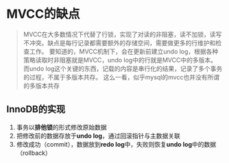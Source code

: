 # MVCC的缺点
> MVCC在大多数情况下代替了行锁，实现了对读的非阻塞，读不加锁，读写不冲突。缺点是每行记录都需要额外的存储空间，需要做更多的行维护和检查工作。 要知道的，MVCC机制下，会在更新前建立undo log，根据各种策略读取时非阻塞就是MVCC，undo log中的行就是MVCC中的多版本。 而undo log这个关键的东西，记载的内容是串行化的结果，记录了多个事务的过程，不属于多版本共存。 这么一看，似乎mysql的mvcc也并没有所谓的多版本共存

## InnoDB的实现
1. 事务以**排他锁**的形式修改原始数据
2. 把修改前的数据存放于**undo log**，通过回滚指针与主数据关联
3. 修改成功（commit），数据放到**redo log**中，失败则恢复**undo log**中的数据（rollback）


